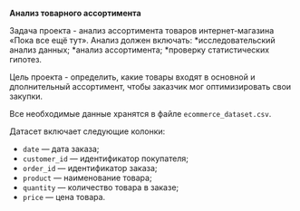 **Анализ товарного ассортимента**

Задача проекта - анализ ассортимента товаров интернет-магазина «Пока все ещё тут». Анализ должен включать:
*исследовательский анализ данных;
*анализ ассортимента;
*проверку статистических гипотез.

Цель проекта - определить, какие товары входят в основной и дполнительный ассортимент, чтобы заказчик мог оптимизировать свои закупки.

Все необходимые данные хранятся в файле `ecommerce_dataset.csv`.

Датасет включает следующие колонки:

* `date` — дата заказа;
* `customer_id` — идентификатор покупателя;
* `order_id` — идентификатор заказа;
* `product` — наименование товара;
* `quantity` — количество товара в заказе;
* `price` — цена товара.
